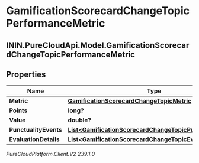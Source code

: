 # GamificationScorecardChangeTopicPerformanceMetric

## ININ.PureCloudApi.Model.GamificationScorecardChangeTopicPerformanceMetric

## Properties

|Name | Type | Description | Notes|
|------------ | ------------- | ------------- | -------------|
| **Metric** | [**GamificationScorecardChangeTopicMetric**](GamificationScorecardChangeTopicMetric) |  | [optional] |
| **Points** | **long?** |  | [optional] |
| **Value** | **double?** |  | [optional] |
| **PunctualityEvents** | [**List&lt;GamificationScorecardChangeTopicPunctualityEvent&gt;**](GamificationScorecardChangeTopicPunctualityEvent) |  | [optional] |
| **EvaluationDetails** | [**List&lt;GamificationScorecardChangeTopicEvaluationDetail&gt;**](GamificationScorecardChangeTopicEvaluationDetail) |  | [optional] |



_PureCloudPlatform.Client.V2 239.1.0_
